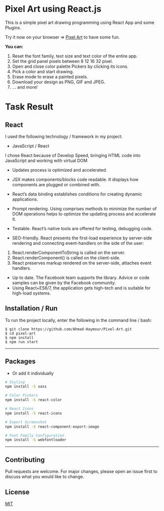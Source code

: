 # Pixel Art using React.js
This is a simple pixel art drawing programming using React App and some Plugins.


Try it now on your browser => [Pixel Art](https://pixel-art-22.netlify.app/) to have some fun.

**You can:**
1. Reset the font family, text size and text color of the entire app.
1. Set the grid panel pixels between 8 12 16 32 pixel.
1. Open and close color palette Pickers by clicking its icons.
1. Pick a color and start drawing.
1. Erase mode to erase a painted pixels.
1. Download your design as PNG, GIF and JPEG.
1. ... and more!



# Task Result

## React

I used the following technology / framework in my project:

- JavaScript / React


I chose React because of Develop Speed, bringing HTML code into JavaScript and working with virtual DOM

- Updates process is optimized and accelerated.
- JSX makes components/blocks code readable. It displays how components are plugged or combined with.
- React’s data binding establishes conditions for creating dynamic applications.
- Prompt rendering. Using comprises methods to minimize the number of DOM operations helps to optimize the updating process and accelerate it.

- Testable. React’s native tools are offered for testing, debugging code.
- SEO-friendly. React presents the first-load experience by server-side rendering and connecting event-handlers on the side of the user:
1. React.renderComponentToString is called on the server.
2. React.renderComponent() is called on the client-side.
3. React preserves markup rendered on the server-side, attaches event handlers.
- Up to date. The Facebook team supports the library. Advice or code samples can be given by the Facebook community.
- Using React+ES6/7, the application gets high-tech and is suitable for high-load systems.


## Installation / Run


To run the project locally, enter the following in the command line / bash:

```console
$ git clone https://github.com/Ahmad-Haymour/Pixel-Art.git
$ cd pixel-art
$ npm install
$ npm run start
```
---

## Packages
* Or add it individually
```bash
# Styling
npm install -S sass

# Color Pickers
npm install -S react-color

# React Icons
npm install -S react-icons

# Export Screenshot
npm install -S react-component-export-image

# Font Family Configuration
npm install -S webfontloader

```



---

## Contributing
Pull requests are welcome. For major changes, please open an issue first
to discuss what you would like to change.

## License
[MIT](https://choosealicense.com/licenses/mit/)

